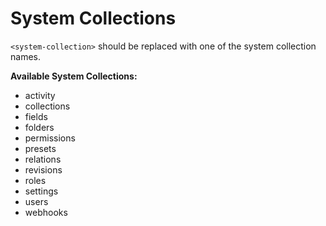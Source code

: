 # System Collections

`<system-collection>` should be replaced with one of the system collection names.

**Available System Collections:**
- activity
- collections
- fields
- folders
- permissions
- presets
- relations
- revisions
- roles
- settings
- users
- webhooks
